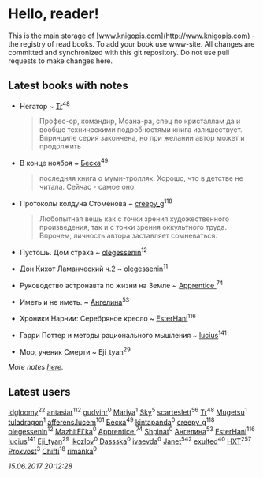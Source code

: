 # Hello, reader!
This is the main storage of [www.knigopis.com](http://www.knigopis.com) - the registry of read books.
To add your book use www-site. All changes are committed and synchronized with this git repository.
Do not use pull requests to make changes here.


## Latest books with notes
* Негатор ~ [Tr](users/122/12282474-vkontakte)<sup>48</sup>
    > Профес-ор, командир, Моана-ра, спец по кристаллам да и вообще техническими подробностями книга излишествует. 
    > Впринципе серия закончена, но при желании автор может и продолжить

* В конце ноября ~ [Беска](users/157/1577468-vkontakte)<sup>49</sup>
    > последняя книга о муми-троллях. Хорошо, что в детстве не читала. Сейчас - самое оно.

* Протоколы колдуна Стоменова ~ [creepy_g](users/747/74743045-vkontakte)<sup>118</sup>
    > Любопытная вещь как с точки зрения художественного произведения, так и с точки зрения оккультного труда. Впрочем, личность автора заставляет сомневаться.

* Пустошь. Дом страха ~ [olegessenin](users/390/3901448-vkontakte)<sup>12</sup>

* Дон Кихот Ламанческий ч.2 ~ [olegessenin](users/390/3901448-vkontakte)<sup>11</sup>

* Руководство астронавта по жизни на Земле ~ [Apprentice ](users/528/52821952-vkontakte)<sup>74</sup>

* Иметь и не иметь. ~ [Ангелина](users/837/83788782-vkontakte)<sup>53</sup>

* Хроники Нарнии: Серебряное кресло ~ [EsterHani](users/305/30558181-vkontakte)<sup>116</sup>

* Гарри Поттер и методы рационального мышления ~ [lucius](users/838/83820536-yandex)<sup>141</sup>

* Мор, ученик Смерти ~ [Eji_tyan](users/235/2352103981-twitter)<sup>29</sup>


_More notes [here](latest_books_with_notes.md)._


## Latest users
[idgloomy](users/871/87187820-vkontakte)<sup>22</sup> 
[antasiar](users/688/68827372-vkontakte)<sup>112</sup> 
[gudvinr](users/108/108740102521248876385-google)<sup>0</sup> 
[Mariya](users/171/17119404-vkontakte)<sup>1</sup> 
[Sky](users/118/118049897850017649660-google)<sup>5</sup> 
[scarteslett](users/201/201967417-vkontakte)<sup>56</sup> 
[Tr](users/122/12282474-vkontakte)<sup>48</sup> 
[Mugetsu](users/110/110654020423735976376-google)<sup>1</sup> 
[tuladragon](users/408/408987669-vkontakte)<sup>1</sup> 
[afferens.lucem](users/196/196071655-vkontakte)<sup>101</sup> 
[Беска](users/157/1577468-vkontakte)<sup>49</sup> 
[kintapanda](users/112/11266965-vkontakte)<sup>0</sup> 
[creepy_g](users/747/74743045-vkontakte)<sup>118</sup> 
[olegessenin](users/390/3901448-vkontakte)<sup>12</sup> 
[MazhitEl`ka](users/107/107168359403805629275-google)<sup>0</sup> 
[Apprentice ](users/528/52821952-vkontakte)<sup>74</sup> 
[Shpinat](users/136/1367331593336478-facebook)<sup>0</sup> 
[Ангелина](users/837/83788782-vkontakte)<sup>53</sup> 
[EsterHani](users/305/30558181-vkontakte)<sup>116</sup> 
[lucius](users/838/83820536-yandex)<sup>141</sup> 
[Eji_tyan](users/235/2352103981-twitter)<sup>29</sup> 
[ikozlov](users/113/113575116124799570565-google)<sup>0</sup> 
[Dassska](users/154/1548904568487232-facebook)<sup>0</sup> 
[ivaevda](users/499/499871320-yandex)<sup>0</sup> 
[Janet](users/108/108113656204404967440-google)<sup>542</sup> 
[exulted](users/100/100599204551896265722-google)<sup>40</sup> 
[HXT](users/100/100002563462782-facebook)<sup>257</sup> 
[Proxvost](users/102/102171422-vkontakte)<sup>3</sup> 
[Chiffi](users/105/105831994080785626680-google)<sup>18</sup> 
[rimanka](users/408/4084951-vkontakte)<sup>0</sup> 


_15.06.2017 20:12:28_
